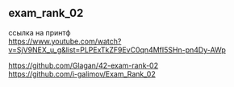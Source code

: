 ## exam_rank_02
ссылка на принтф  
https://www.youtube.com/watch?v=SjV9NEX_u_g&list=PLPExTkZF9EvC0qn4MfI5SHn-pn4Dy-AWp  
  
https://github.com/Glagan/42-exam-rank-02  
https://github.com/i-galimov/Exam_Rank_02  
